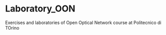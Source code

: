 # Laboratory_OON
Exercises and laboratories of Open Optical Network course at Politecnico di TOrino

